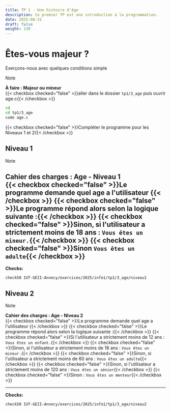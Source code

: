 ```yaml
---
title: TP 1 - Une histoire d'âge
description: Ce premier TP est une introduction à la programmation.
date: 2025-08-31
draft: false
weight: 130
---
```


# Êtes-vous majeur ? 
Exerçons-nous avec quelques conditions simple

> [!note]  
> **À faire : Majeur ou mineur**  
> {{< checkbox checked="false" >}}aller dans le dossier `tp1/3_age` puis ouvrir age.c{{< /checkbox >}}
> ```bash
> cd
> cd tp1/3_age
> code age.c
> ```
> {{< checkbox checked="false" >}}Compléter le programme pour les Niveaux 1 et 2{{< /checkbox >}}

## Niveau 1

> [!note]  
> **Cahier des charges : Age - Niveau 1**  
> {{< checkbox checked="false" >}}Le programme demande quel age a l'utilisateur {{< /checkbox >}}
> {{< checkbox checked="false" >}}Le programme répond alors selon la logique suivante :{{< /checkbox >}}
> 	{{< checkbox checked="false" >}}Sinon, si l'utilisateur a strictement moins de 18 ans : `Vous êtes un mineur.`{{< /checkbox >}}
> 	{{< checkbox checked="false" >}}Sinon `Vous êtes un adulte`{{< /checkbox >}}
>---
>**Checks:**
> ```
> check50 IUT-GEII-Annecy/exercices/2025/info1/tp1/3_age/niveau1
> ```

## Niveau 2

> [!note]  
> **Cahier des charges : Age - Niveau 2**  
> {{< checkbox checked="false" >}}Le programme demande quel age a l'utilisateur {{< /checkbox >}}
> {{< checkbox checked="false" >}}Le programme répond alors selon la logique suivante :{{< /checkbox >}}
> 	{{< checkbox checked="false" >}}Si l'utilisateur a strictement moins de 12 ans : `Vous êtes un enfant.`{{< /checkbox >}}
> 	{{< checkbox checked="false" >}}Sinon, si l'utilisateur a strictement moins de 18 ans : `Vous êtes un mineur.`{{< /checkbox >}}
> 	{{< checkbox checked="false" >}}Sinon, si l'utilisateur a strictement moins de 60 ans : `Vous êtes un adulte`{{< /checkbox >}}
> 	{{< checkbox checked="false" >}}Sinon, si l'utilisateur a strictement moins de 120 ans : `Vous êtes un sénior`{{< /checkbox >}}
> 	{{< checkbox checked="false" >}}Sinon : `Vous êtes un menteur`{{< /checkbox >}}
> 
>---
>**Checks:**
> ```
> check50 IUT-GEII-Annecy/exercices/2025/info1/tp1/3_age/niveau2
> ```
